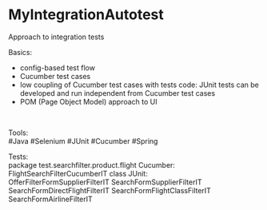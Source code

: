 # MyIntegrationAutotest
Approach to integration tests

Basics:
- config-based test flow
- Cucumber test cases 
- low coupling of Cucumber test cases with tests code: JUnit tests can be developed and run independent from Cucumber test cases
- POM (Page Object Model) approach to UI 
<br>
<p>Tools:<br>
#Java #Selenium #JUnit #Cucumber #Spring</p>

<p>Tests:<br>  
package test.searchfilter.product.flight
Cucumber:<br> 
FlightSearchFilterCucumberIT class
JUnit:<br> 
OfferFilterFormSupplierFilterIT
SearchFormSupplierFilterIT
SearchFormDirectFlightFilterIT
SearchFormFlightClassFilterIT
SearchFormAirlineFilterIT</p>


